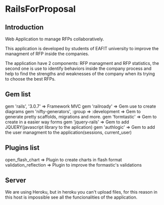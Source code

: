 RailsForProposal
================

Introduction
------------

Web Application to manage RFPs collaboratively.

This application is developed by students of EAFIT university to improve the managment of RFP inside the companies. 

The application have 2 components: RFP managment and  RFP statistics, the second one is use to identify behaviors
inside the company process and help to find the strengths and weaknesses of the company when its trying to choose
the best RFPs.

Gem list
--------

gem 'rails', '3.0.7'					=> Framework MVC
gem 'railroady'						=> Gem use to create diagrams 
gem 'nifty-generators', :group => :development          => Gem to generate pretty scaffolds, migrations and more.
gem 'formtastic'	       	  		        => Gem to create in a easier way forms
gem 'jquery-rails'					=> Gem to add JQUERY(javascript library to the aplication)
gem 'authlogic' 					=> Gem to add the user managment to the application(sessions, current_user)


Plugins list
------------

open_flash_chart                                       => Plugin to create charts in flash format
validation_reflection				       => Plugin to improve the formastic's validations

Server
------

We are using Heroku, but in heroku you can't upload files, for this reason in this host is 
impossible see all the funcionalities of the application. 

